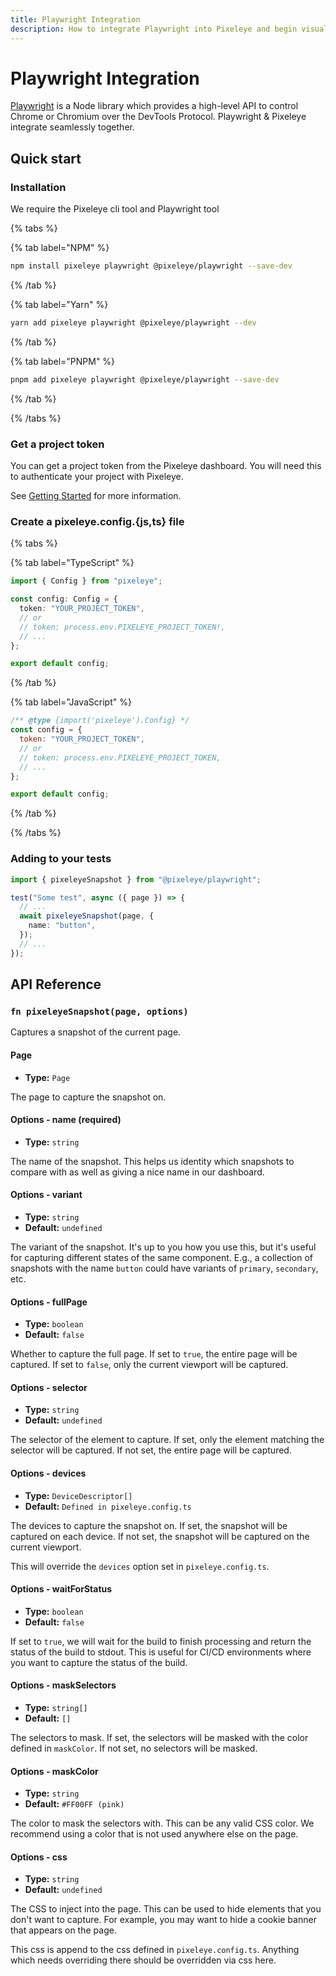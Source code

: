 ```yaml
---
title: Playwright Integration
description: How to integrate Playwright into Pixeleye and begin visually testing your website. Get setup in minutes with this guide.
---
```


# Playwright Integration

[Playwright](https://playwright.dev) is a Node library which provides a high-level API to control Chrome or Chromium over the DevTools Protocol. Playwright & Pixeleye integrate seamlessly together.

## Quick start

### Installation

We require the Pixeleye cli tool and Playwright tool

{% tabs %}

{% tab label="NPM" %}

```bash
npm install pixeleye playwright @pixeleye/playwright --save-dev
```

{% /tab %}

{% tab label="Yarn" %}

```bash
yarn add pixeleye playwright @pixeleye/playwright --dev
```

{% /tab %}

{% tab label="PNPM" %}

```bash
pnpm add pixeleye playwright @pixeleye/playwright --save-dev
```

{% /tab %}

{% /tabs %}

### Get a project token

You can get a project token from the Pixeleye dashboard. You will need this to authenticate your project with Pixeleye.

See [Getting Started](/docs/01-getting-started/02-setup.md) for more information.

### Create a pixeleye.config.{js,ts} file

{% tabs %}

{% tab label="TypeScript" %}

```pixeleye.config.ts
import { Config } from "pixeleye";

const config: Config = {
  token: "YOUR_PROJECT_TOKEN",
  // or
  // token: process.env.PIXELEYE_PROJECT_TOKEN!,
  // ...
};

export default config;
```

{% /tab %}

{% tab label="JavaScript" %}

```pixeleye.config.js
/** @type {import('pixeleye').Config} */
const config = {
  token: "YOUR_PROJECT_TOKEN",
  // or
  // token: process.env.PIXELEYE_PROJECT_TOKEN,
  // ...
};

export default config;
```

{% /tab %}

{% /tabs %}

### Adding to your tests

```some.spec.ts
import { pixeleyeSnapshot } from "@pixeleye/playwright";

test("Some test", async ({ page }) => {
  // ...
  await pixeleyeSnapshot(page, {
    name: "button",
  });
  // ...
});
```

## API Reference

### `fn pixeleyeSnapshot(page, options)`

Captures a snapshot of the current page.

#### Page

- **Type:** `Page`

The page to capture the snapshot on.

#### Options - name (required)

- **Type:** `string`

The name of the snapshot. This helps us identity which snapshots to compare with as well as giving a nice name in our dashboard.

#### Options - variant

- **Type:** `string`
- **Default:** `undefined`

The variant of the snapshot. It's up to you how you use this, but it's useful for capturing different states of the same component. E.g., a collection of snapshots with the name `button` could have variants of `primary`, `secondary`, etc.

#### Options - fullPage

- **Type:** `boolean`
- **Default:** `false`

Whether to capture the full page. If set to `true`, the entire page will be captured. If set to `false`, only the current viewport will be captured.

#### Options - selector

- **Type:** `string`
- **Default:** `undefined`

The selector of the element to capture. If set, only the element matching the selector will be captured. If not set, the entire page will be captured.

#### Options - devices

- **Type:** `DeviceDescriptor[]`
- **Default:** `Defined in pixeleye.config.ts`

The devices to capture the snapshot on. If set, the snapshot will be captured on each device. If not set, the snapshot will be captured on the current viewport.

This will override the `devices` option set in `pixeleye.config.ts`.

#### Options - waitForStatus

- **Type:** `boolean`
- **Default:** `false`

If set to `true`, we will wait for the build to finish processing and return the status of the build to stdout.
This is useful for CI/CD environments where you want to capture the status of the build.

#### Options - maskSelectors

- **Type:** `string[]`
- **Default:** `[]`

The selectors to mask. If set, the selectors will be masked with the color defined in `maskColor`. If not set, no selectors will be masked.

#### Options - maskColor

- **Type:** `string`
- **Default:** `#FF00FF (pink)`

The color to mask the selectors with. This can be any valid CSS color. We recommend using a color that is not used anywhere else on the page.

#### Options - css

- **Type:** `string`
- **Default:** `undefined`

The CSS to inject into the page. This can be used to hide elements that you don't want to capture. For example, you may want to hide a cookie banner that appears on the page.

This css is append to the css defined in `pixeleye.config.ts`. Anything which needs overriding there should be overridden via css here.
